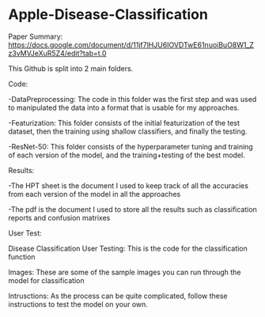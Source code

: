 # Apple-Disease-Classification

Paper Summary: https://docs.google.com/document/d/11jf7lHJU6IOVDTwE61nuoiBuO8W1_Zz3vMVJeXuR5Z4/edit?tab=t.0

This Github is split into 2 main folders. 

Code:

-DataPreprocessing: The code in this folder was the first step and was used to manipulated the data into a format that is usable for my approaches.

-Featurization: This folder consists of the initial featurization of the test dataset, then the training using shallow classifiers, and finally the testing.

-ResNet-50: This folder consists of the hyperparameter tuning and training of each version of the model, and the training+testing of the best model.


Results:

-The HPT sheet is the document I used to keep track of all the accuracies from each version of the model in all the approaches

-The pdf is the document I used to store all the results such as classification reports and confusion matrixes

User Test:

Disease Classification User Testing: This is the code for the classification function

Images: These are some of the sample images you can run through the model for classification

Intrusctions: As the process can be quite complicated, follow these instructions to test the model on your own.
